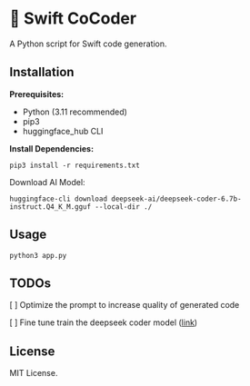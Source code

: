 # 🤖 Swift CoCoder

A Python script for Swift code generation.

## Installation

**Prerequisites:**

- Python (3.11 recommended)
- pip3
- huggingface_hub CLI

**Install Dependencies:**

`pip3 install -r requirements.txt`

Download AI Model:

`huggingface-cli download deepseek-ai/deepseek-coder-6.7b-instruct.Q4_K_M.gguf --local-dir ./`

## Usage

`python3 app.py`

## TODOs

[ ] Optimize the prompt to increase quality of generated code

[ ] Fine tune train the deepseek coder model ([link](https://github.com/deepseek-ai/DeepSeek-Coder?tab=readme-ov-file#5-how-to-fine-tune-deepseek-coder))

## License

MIT License.

